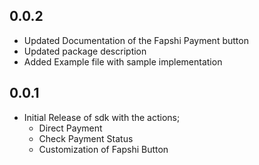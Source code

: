 ## 0.0.2

- Updated Documentation of the Fapshi Payment button
- Updated package description
- Added Example file with sample implementation

## 0.0.1

- Initial Release of sdk with the actions;
  - Direct Payment
  - Check Payment Status
  - Customization of Fapshi Button
